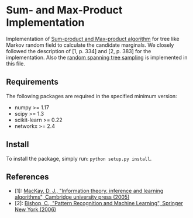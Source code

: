 # Sum- and Max-Product Implementation 

Implementation of [Sum-product and Max-product algorithm](gm_solver/exact_solvers.py#L302) 
for tree like Markov random field to calculate the candidate marginals. We 
closely followed the description of [1, p. 334] and [2, p. 383] for the 
implementation. Also the [random spanning tree sampling](gm_solver/exact_solvers.py#L738) 
is implemented in this file. 

## Requirements

The following packages are required in the specified minimum version:

* numpy >= 1.17
* scipy >= 1.3
* scikit-learn >= 0.22
* networkx >= 2.4

## Install

To install the package, simply run: ```python setup.py install```.

## References

* [1]: [MacKay, D. J., "Information theory, inference and learning algorithms", Cambridge university press (2005)](http://www.inference.org.uk/mackay/itila/)
* [2]: [Bishop, C., "Pattern Recognition and Machine Learning", Springer New York (2006)](https://www.microsoft.com/en-us/research/people/cmbishop/prml-book/)